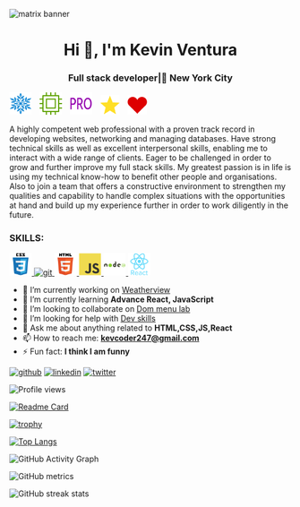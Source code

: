 ![matrix banner](https://i.ibb.co/zF9h589/metrix-banner1.png)

<h1 align="center">Hi 👋, I'm Kevin Ventura</h1>
<h3 align="center">Full stack developer|📍 New York City</h3>

<a href='https://archiveprogram.github.com/'><img src='https://raw.githubusercontent.com/acervenky/animated-github-badges/master/assets/acbadge.gif' width='40' height='40'></a> <a href='https://docs.github.com/en/developers'><img src='https://raw.githubusercontent.com/acervenky/animated-github-badges/master/assets/devbadge.gif' width='40' height='40'></a> <a href='https://github.com/pricing'><img src='https://raw.githubusercontent.com/acervenky/animated-github-badges/master/assets/pro.gif' width='40' height='40'></a> <a href='https://stars.github.com/'><img src='https://raw.githubusercontent.com/acervenky/animated-github-badges/master/assets/starbadge.gif' width='35' height='35'></a> <a href='https://docs.github.com/en/github/supporting-the-open-source-community-with-github-sponsors'><img src='https://raw.githubusercontent.com/acervenky/animated-github-badges/master/assets/sponsorbadge.gif' width='35' height='35'></a>

A highly competent web professional with a proven track record in developing websites, networking and managing databases. Have strong technical skills as well as excellent interpersonal skills, enabling me to interact with a wide range of clients. Eager to be challenged in order to grow and further improve my full stack skills. My greatest passion is in life is using my technical know-how to benefit other people and organisations. Also to join a team that offers a constructive environment to strengthen my qualities and capability to handle complex situations with the opportunities at hand and build up my experience further in order to work diligently in the future.

<h3 align="left">SKILLS:</h3>
<p align="left"> <a href="https://www.w3schools.com/css/" target="_blank" rel="noreferrer"> <img src="https://raw.githubusercontent.com/devicons/devicon/master/icons/css3/css3-original-wordmark.svg" alt="css3" width="40" height="40"/> </a> <a href="https://git-scm.com/" target="_blank" rel="noreferrer"> <img src="https://www.vectorlogo.zone/logos/git-scm/git-scm-icon.svg" alt="git" width="40" height="40"/> </a> <a href="https://www.w3.org/html/" target="_blank" rel="noreferrer"> <img src="https://raw.githubusercontent.com/devicons/devicon/master/icons/html5/html5-original-wordmark.svg" alt="html5" width="40" height="40"/> </a> <a href="https://developer.mozilla.org/en-US/docs/Web/JavaScript" target="_blank" rel="noreferrer"> <img src="https://raw.githubusercontent.com/devicons/devicon/master/icons/javascript/javascript-original.svg" alt="javascript" width="40" height="40"/> </a> <a href="https://nodejs.org" target="_blank" rel="noreferrer"> <img src="https://raw.githubusercontent.com/devicons/devicon/master/icons/nodejs/nodejs-original-wordmark.svg" alt="nodejs" width="40" height="40"/> </a> <a href="https://reactjs.org/" target="_blank" rel="noreferrer"> <img src="https://raw.githubusercontent.com/devicons/devicon/master/icons/react/react-original-wordmark.svg" alt="react" width="40" height="40"/> </a> </p>

- 🔭 I’m currently working on [Weatherview](https://github.com/kevcoder247/weatherView)
- 🌱 I’m currently learning **Advance React, JavaScript** 
- 👯 I’m looking to collaborate on [Dom menu lab](https://github.com/kevcoder247/dom-menu-lab) 
- 🤔 I’m looking for help with [Dev skills](https://github.com/kevcoder247/-dev-skills-labv) 
- 💬 Ask me about anything related to **HTML,CSS,JS,React**
- 📫 How to reach me: **kevcoder247@gmail.com** 
- ⚡ Fun fact: **I think I am funny** 

[<img src='https://cdn.jsdelivr.net/npm/simple-icons@3.0.1/icons/github.svg' alt='github' height='40'>](https://github.com/kevcoder247)  [<img src='https://cdn.jsdelivr.net/npm/simple-icons@3.0.1/icons/linkedin.svg' alt='linkedin' height='40'>](https://www.linkedin.com/in/linkedin/)   [<img src='https://cdn.jsdelivr.net/npm/simple-icons@3.0.1/icons/twitter.svg' alt='twitter' height='40'>](https://twitter.com/kevcoder)

![Profile views](https://gpvc.arturio.dev/kevcoder247)  

[![Readme Card](https://github-readme-stats.vercel.app/api/pin/?username=kevcoder247&repo=weatherView&theme=yeblu)](https://github.com/kevcoder247/weatherView)

[![trophy](https://github-profile-trophy.vercel.app/?username=kevcoder247)](https://github.com/ryo-ma/github-profile-trophy)

[![Top Langs](https://github-readme-stats.vercel.app/api/top-langs/?username=kevcoder247)](https://github.com/anuraghazra/github-readme-stats)

![GitHub Activity Graph](https://activity-graph.herokuapp.com/graph?username=kevcoder247)  

![GitHub metrics](https://metrics.lecoq.io/kevcoder247)  

![GitHub streak stats](https://github-readme-streak-stats.herokuapp.com/?user=kevcoder247)  

